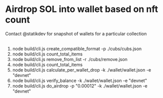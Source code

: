 # Airdrop SOL into wallet based on nft count<br/>

Contact @statikdev for snapshot of wallets for a particular collection<br/><br/>


1. node build/cli.js create_compatible_format -p ./cubs/cubs.json <br/>
2. node build/cli.js count_total_items<br/>
3. node build/cli.js remove_from_list -r ./cubs/remove.json <br/>
4. node build/cli.js count_total_items<br/>
5. node build/cli.js calculate_per_wallet_drop -k ./wallet/wallet.json -e "devnet"<br/>
6. node build/cli.js verify_balance -k ./wallet/wallet.json -e "devnet"<br/>
7. node build/cli.js do_airdrop -p  "0.00012" -k ./wallet/wallet.json -e "devnet"<br/>
